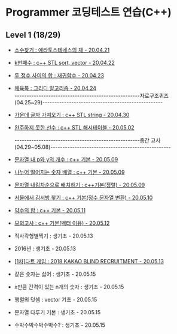 # Programmer 코딩테스트 연습(C++)
## Level 1 (18/29)
- [소수찾기 : 에라토스테네스의 체 - 20.04.21](https://github.com/chldydgh4687/OJ-Algorithm/blob/master/programmersOJ/%EC%86%8C%EC%88%98%EC%B0%BE%EA%B8%B0.md)
- [k번째수 : c++ STL sort, vector - 20.04.22](https://github.com/chldydgh4687/OJ-Algorithm/blob/master/programmersOJ/k%EB%B2%88%EC%A7%B8%EC%88%98.md)
- [두 정수 사이의 합 : 재귀함수 - 20.04.23](https://github.com/chldydgh4687/OJ-Algorithm/blob/master/programmersOJ/%EB%91%90%20%EC%A0%95%EC%88%98%20%EC%82%AC%EC%9D%B4%EC%9D%98%20%ED%95%A9.md) 
- [체육복 : 그리디 알고리즘 - 20.04.24](https://github.com/chldydgh4687/OJ-Algorithm/blob/master/programmersOJ/%EC%B2%B4%EC%9C%A1%EB%B3%B5.md)  
----------------------------------------------------자료구조퀴즈(04.25~29)--------------------------------------------------
- [가운데 글자 가져오기 : c++ STL string - 20.04.30](https://github.com/chldydgh4687/OJ-Algorithm/blob/master/programmersOJ/%EA%B0%80%EC%9A%B4%EB%8D%B0%20%EA%B8%80%EC%9E%90%20%EA%B0%80%EC%A0%B8%EC%98%A4%EA%B8%B0.md)
- [완주하지 못한 선수 : c++ STL 해시테이블 - 20.05.02](https://github.com/chldydgh4687/OJ-Algorithm/blob/master/programmersOJ/%EC%99%84%EC%A3%BC%ED%95%98%EC%A7%80%EB%AA%BB%ED%95%9C%EC%84%A0%EC%88%98.md)  

  ----------------------------------------------------중간 고사(04.29~05.08)--------------------------------------------------
- [문자열 내 p와 y의 개수 : c++ 기본 - 20.05.09](https://github.com/chldydgh4687/OJ-Algorithm/blob/master/programmersOJ/%EB%AC%B8%EC%9E%90%EC%97%B4%20%EB%82%B4%20p%EC%99%80y%EC%9D%98%20%EA%B0%9C%EC%88%98.md)
- [나누어 떨어지는 숫자 배열 : c++ 기본 - 20.05.09](https://github.com/chldydgh4687/OJ-Algorithm/blob/master/programmersOJ/%EB%82%98%EB%88%84%EC%96%B4%20%EB%96%A8%EC%96%B4%EC%A7%80%EB%8A%94%20%EC%88%AB%EC%9E%90%20%EB%B0%B0%EC%97%B4.md)
- [문자열 내림차순으로 배치하기 : c++기본(정렬) - 20.05.09](https://github.com/chldydgh4687/OJ-Algorithm/blob/master/programmersOJ/%EB%AC%B8%EC%9E%90%EC%97%B4%20%EB%82%B4%EB%A6%BC%EC%B0%A8%EC%88%9C%EC%9C%BC%EB%A1%9C%20%EB%B0%B0%EC%B9%98%ED%95%98%EA%B8%B0.md)
- [서울에서 김서방 찾기 : c++ 기본(정수 문자열 변환) - 20.05.10](https://github.com/chldydgh4687/OJ-Algorithm/blob/master/programmersOJ/%EC%84%9C%EC%9A%B8%EC%97%90%EC%84%9C%20%EA%B9%80%EC%84%9C%EB%B0%A9%20%EC%B0%BE%EA%B8%B0.md)
- [약수의 합 : c++ 기본 - 20.05.11](https://github.com/chldydgh4687/OJ-Algorithm/blob/master/programmersOJ/%EC%95%BD%EC%88%98%EC%9D%98%20%ED%95%A9.md) 
- [모의고사 : c++ 기본(벡터 이용) - 20.05.12](https://github.com/chldydgh4687/OJ-Algorithm/blob/master/programmersOJ/%EB%AA%A8%EC%9D%98%EA%B3%A0%EC%82%AC.md)
- 직사각형별찍기 : 생기초 - 20.05.13
- 2016년 : 생기초 - 20.05.13
- [[1차]다트 게임 : 2018 KAKAO BLIND RECRUITMENT - 20.05.13](https://github.com/chldydgh4687/OJ-Algorithm/blob/master/programmersOJ/%5B1%EC%B0%A8%5D%EB%8B%A4%ED%8A%B8%20%EA%B2%8C%EC%9E%84.md) 
- 같은 숫자는 싫어 : 생기초 - 20.05.15
- x만큼 간격이 있는 n개의 숫자 : 생기초 - 20.05.15
- 행렬의 덧셈 : vector 기초 - 20.05.15
- 문자열 다루기 기본 : 생기초 - 20.05.15
- 수박수박수박수박수? : 생기초 - 20.05.15
